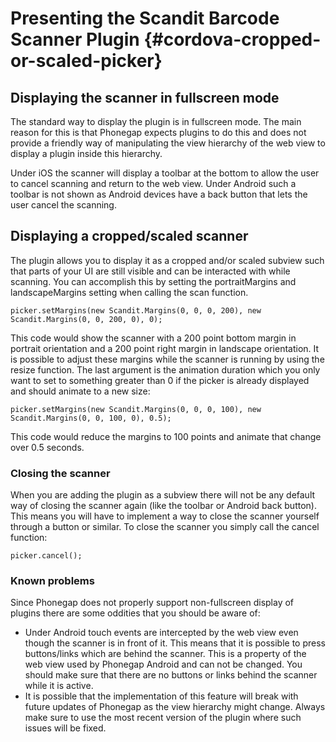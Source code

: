 
Presenting the Scandit Barcode Scanner Plugin {#cordova-cropped-or-scaled-picker}
===================================

## Displaying the scanner in fullscreen mode

The standard way to display the plugin is in fullscreen mode. The main reason for this is that Phonegap expects plugins to do this and does not provide a friendly way of manipulating the view hierarchy of the web view to display a plugin inside this hierarchy.

Under iOS the scanner will display a toolbar at the bottom to allow the user to cancel scanning and return to the web view. Under Android such a toolbar is not shown as Android devices have a back button that lets the user cancel the scanning.


## Displaying a cropped/scaled scanner

The plugin allows you to display it as a cropped and/or scaled subview such that parts of your UI are still visible and can be interacted with while scanning. You can accomplish this by setting the portraitMargins and landscapeMargins setting when calling the scan function.

~~~~~~~~~~~~~~~~{.java}
picker.setMargins(new Scandit.Margins(0, 0, 0, 200), new Scandit.Margins(0, 0, 200, 0), 0);
~~~~~~~~~~~~~~~~

This code would show the scanner with a 200 point bottom margin in portrait orientation and a 200 point right margin in landscape orientation. It is possible to adjust these margins while the scanner is running by using the resize function. The last argument is the animation duration which you only want to set to something greater than 0 if the picker is already displayed and should animate to a new size:

~~~~~~~~~~~~~~~~{.java}
picker.setMargins(new Scandit.Margins(0, 0, 0, 100), new Scandit.Margins(0, 0, 100, 0), 0.5);
~~~~~~~~~~~~~~~~

This code would reduce the margins to 100 points and animate that change over 0.5 seconds.


### Closing the scanner

When you are adding the plugin as a subview there will not be any default way of closing the scanner again (like the toolbar or Android back button). This means you will have to implement a way to close the scanner yourself through a button or similar. To close the scanner you simply call the cancel function:

~~~~~~~~~~~~~~~~{.java}
picker.cancel();
~~~~~~~~~~~~~~~~


### Known problems

Since Phonegap does not properly support non-fullscreen display of plugins there are some oddities that you should be aware of:

* Under Android touch events are intercepted by the web view even though the scanner is in front of it. This means that it is possible to press buttons/links which are behind the scanner. This is a property of the web view used by Phonegap Android and can not be changed. You should make sure that there are no buttons or links behind the scanner while it is active.
* It is possible that the implementation of this feature will break with future updates of Phonegap as the view hierarchy might change. Always make sure to use the most recent version of the plugin where such issues will be fixed.

